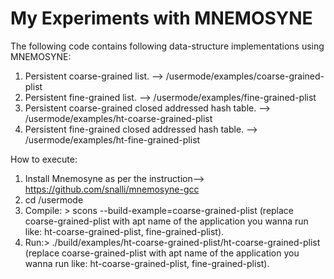 # My Experiments with MNEMOSYNE

The following code contains following data-structure implementations using MNEMOSYNE:
1. Persistent coarse-grained list.    						-->	/usermode/examples/coarse-grained-plist
2. Persistent fine-grained list.							-->	/usermode/examples/fine-grained-plist
3. Persistent coarse-grained closed addressed hash table.	-->	/usermode/examples/ht-coarse-grained-plist
4. Persistent fine-grained closed addressed hash table.		-->	/usermode/examples/ht-fine-grained-plist

How to execute:

1) Install Mnemosyne as per the instruction-->  https://github.com/snalli/mnemosyne-gcc
2) cd /usermode
3) Compile: > scons --build-example=coarse-grained-plist   (replace coarse-grained-plist with apt name of the application you wanna run like: ht-coarse-grained-plist, fine-grained-plist).
4) Run:> ./build/examples/ht-coarse-grained-plist/ht-coarse-grained-plist     (replace coarse-grained-plist with apt name of the application you wanna run like: ht-coarse-grained-plist, fine-grained-plist).
